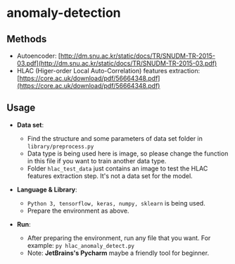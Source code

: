 # anomaly-detection

## Methods
* Autoencoder: [http://dm.snu.ac.kr/static/docs/TR/SNUDM-TR-2015-03.pdf](http://dm.snu.ac.kr/static/docs/TR/SNUDM-TR-2015-03.pdf)
* HLAC (Higer-order Local Auto-Correlation)
features extraction: [https://core.ac.uk/download/pdf/56664348.pdf](https://core.ac.uk/download/pdf/56664348.pdf)

## Usage
* **Data set**: 
   * Find the structure and some parameters of data set folder in `library/preprocess.py`  
   * Data type is being used here is image, so please change the function in this file if you want to train another data type.
   * Folder `hlac_test_data` just contains an image to test the HLAC features extraction step. It's not a data set for the model. 
* **Language & Library**:
   * `Python 3, tensorflow, keras, numpy, sklearn` is being used.
   * Prepare the environment as above.
   
* **Run**:
   * After preparing the environment, run any file that you want. For example: `py hlac_anomaly_detect.py`
   * Note: **JetBrains's Pycharm** maybe a friendly tool for beginner.